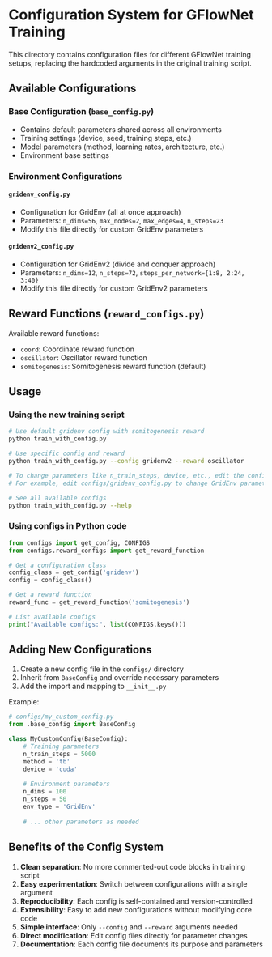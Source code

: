 # Configuration System for GFlowNet Training

This directory contains configuration files for different GFlowNet training setups, replacing the hardcoded arguments in the original training script.

## Available Configurations

### Base Configuration (`base_config.py`)
- Contains default parameters shared across all environments
- Training settings (device, seed, training steps, etc.)
- Model parameters (method, learning rates, architecture, etc.)
- Environment base settings

### Environment Configurations

#### `gridenv_config.py` 
- Configuration for GridEnv (all at once approach)
- Parameters: `n_dims=56`, `max_nodes=2`, `max_edges=4`, `n_steps=23`
- Modify this file directly for custom GridEnv parameters

#### `gridenv2_config.py`
- Configuration for GridEnv2 (divide and conquer approach)
- Parameters: `n_dims=12`, `n_steps=72`, `steps_per_network={1:8, 2:24, 3:40}`
- Modify this file directly for custom GridEnv2 parameters

## Reward Functions (`reward_configs.py`)

Available reward functions:
- `coord`: Coordinate reward function
- `oscillator`: Oscillator reward function  
- `somitogenesis`: Somitogenesis reward function (default)

## Usage

### Using the new training script

```bash
# Use default gridenv config with somitogenesis reward
python train_with_config.py

# Use specific config and reward
python train_with_config.py --config gridenv2 --reward oscillator

# To change parameters like n_train_steps, device, etc., edit the config files directly
# For example, edit configs/gridenv_config.py to change GridEnv parameters

# See all available configs
python train_with_config.py --help
```

### Using configs in Python code

```python
from configs import get_config, CONFIGS
from configs.reward_configs import get_reward_function

# Get a configuration class
config_class = get_config('gridenv')
config = config_class()

# Get a reward function
reward_func = get_reward_function('somitogenesis')

# List available configs
print("Available configs:", list(CONFIGS.keys()))
```

## Adding New Configurations

1. Create a new config file in the `configs/` directory
2. Inherit from `BaseConfig` and override necessary parameters
3. Add the import and mapping to `__init__.py`

Example:
```python
# configs/my_custom_config.py
from .base_config import BaseConfig

class MyCustomConfig(BaseConfig):
    # Training parameters
    n_train_steps = 5000
    method = 'tb'
    device = 'cuda'
    
    # Environment parameters  
    n_dims = 100
    n_steps = 50
    env_type = 'GridEnv'
    
    # ... other parameters as needed
```

## Benefits of the Config System

1. **Clean separation**: No more commented-out code blocks in training script
2. **Easy experimentation**: Switch between configurations with a single argument
3. **Reproducibility**: Each config is self-contained and version-controlled
4. **Extensibility**: Easy to add new configurations without modifying core code
5. **Simple interface**: Only `--config` and `--reward` arguments needed
6. **Direct modification**: Edit config files directly for parameter changes
7. **Documentation**: Each config file documents its purpose and parameters 